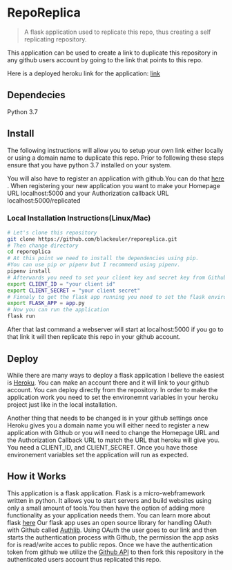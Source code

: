 # RepoReplica

> A flask application used to replicate this repo, thus creating a self replicating repository.

This application can be used to create a link to duplicate this repository in any github users account by going to the link that points to this repo.

Here is a deployed heroku link for the application: [link](https://reporeplica.herokuapp.com/)

## Dependecies
Python 3.7

## Install

The following instructions will allow you to setup your own link either locally or using a domain name to duplicate this repo.
Prior to following these steps ensure that you have python 3.7 installed on your system. 

You will also have to register an application with github.You can do that [here](https://github.com/settings/applications/new) .
When registering your new application you want to make your Homepage URL localhost:5000 and your Authorization callback URL localhost:5000/replicated

### Local Installation Instructions(Linux/Mac)

```sh
# Let's clone this repository
git clone https://github.com/blackeuler/reporeplica.git
# Then change directory 
cd reporeplica
# At this point we need to install the dependencies using pip.
#You can use pip or pipenv but I recommend using pipenv.
pipenv install
# Afterwards you need to set your client key and secret key from Github as a environment variable
export CLIENT_ID = "your client id"
export CLIENT_SECRET = "your client secret"
# Finnaly to get the flask app running you need to set the flask environement variable
export FLASK_APP = app.py
# Now you can run the application
flask run

```
After that last command a webserver will start at localhost:5000 if you go to that link it will then replicate this repo in your github account.

## Deploy
While there are many ways to deploy a flask application I believe the easiest is [Heroku](http://heroku.com/).
You can make an account there and it will link to your github account. You can deploy directly from the repository.
In order to make the application work you need to set the environemnt variables in your heroku project just like in the local installation.

Another thing that needs to be changed is in your github settings once Heroku gives you a domain name you will either need to register a new
application with Github or you will need to change the Homepage URL and the Authorization Callback URL to match the URL that heroku will give you.
You need a CLIENT_ID, and CLIENT_SECRET. Once you have those environement variables set the application will run as expected.



## How it Works

This application is a flask application. Flask is a micro-webframework written in python. It allows you to start servers and build websites
using only a small amount of tools.You then have the option of adding more functionality as your application needs them. You can learn more about flask [here](https://flask.palletsprojects.com/en/1.1.x/) Our flask app uses an open source library for handling OAuth with Github called [Authlib](https://authlib.org). 
Using OAuth the user goes to our link and then starts the authentication process with Github, the permission the app asks for is read/write acces to public repos. Once we have the authentication token from github we utilize the [Github API](https://developer.github.com/v3/) to then fork this repository in the authenticated users account thus replicated this repo.

